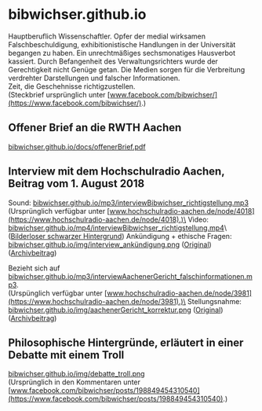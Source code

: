 # bibwichser.github.io

Hauptberuflich Wissenschaftler. Opfer der medial wirksamen Falschbeschuldigung, exhibitionistische Handlungen in der Universität begangen zu haben. Ein unrechtmäßiges sechsmonatiges Hausverbot kassiert. Durch Befangenheit des Verwaltungsrichters wurde der Gerechtigkeit nicht Genüge getan. Die Medien sorgen für die Verbreitung verdrehter Darstellungen und falscher Informationen.\
Zeit, die Geschehnisse richtigzustellen.\
(Steckbrief ursprünglich unter [www.facebook.com/bibwichser/](https://www.facebook.com/bibwichser/).)

## Offener Brief an die RWTH Aachen
[bibwichser.github.io/docs/offenerBrief.pdf](https://bibwichser.github.io/docs/offenerBrief.pdf)

## Interview mit dem Hochschulradio Aachen, Beitrag vom 1. August 2018
Sound: [bibwichser.github.io/mp3/interviewBibwichser_richtigstellung.mp3](https://bibwichser.github.io/mp3/interviewBibwichser_richtigstellung.mp3)\
(Ursprünglich verfügbar unter [www.hochschulradio-aachen.de/node/4018](https://www.hochschulradio-aachen.de/node/4018).)\
Video: [bibwichser.github.io/mp4/interviewBibwichser_richtigstellung.mp4](https://bibwichser.github.io/mp4/interviewBibwichser_richtigstellung.mp4)\ \([Bilderloser schwarzer Hintergrund](https://bibwichser.github.io/mp4/interviewBibwichser_richtigstellung-PURE.mp4)\)
Ankündigung + ethische Fragen: [bibwichser.github.io/img/interview_ankündigung.png](https://bibwichser.github.io/img/interview_ank%C3%BCndigung.png) \([Original](https://www.facebook.com/bibwichser/posts/198849454310540)\) \([Archivbeitrag](https://web.archive.org/web/20220219021151/https://www.facebook.com/plugins/post.php?href=https%3A%2F%2Fwww.facebook.com%2Fbibwichser%2Fposts%2F198849454310540)\)



Bezieht sich auf [bibwichser.github.io/mp3/interviewAachenerGericht_falschinformationen.mp3](https://bibwichser.github.io/mp3/interviewAachenerGericht_falschinformationen.mp3).\
(Urspünglich verfügbar unter [www.hochschulradio-aachen.de/node/3981](https://www.hochschulradio-aachen.de/node/3981).)\
Stellungsnahme: [bibwichser.github.io/img/aachenerGericht_korrektur.png](https://bibwichser.github.io/img/aachenerGericht_korrektur.png) \([Original](https://www.facebook.com/bibwichser/posts/154549412073878)\) \([Archivbeitrag](https://web.archive.org/web/20220219021226/https://www.facebook.com/plugins/post.php?href=https%3A%2F%2Fwww.facebook.com%2Fbibwichser%2Fposts%2F154549412073878)\)

## Philosophische Hintergründe, erläutert in einer Debatte mit einem Troll
[bibwichser.github.io/img/debatte_troll.png](https://bibwichser.github.io/img/debatte_troll.png)\
(Ursprünglich in den Kommentaren unter [www.facebook.com/bibwichser/posts/198849454310540](https://www.facebook.com/bibwichser/posts/198849454310540).)
